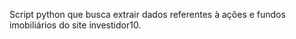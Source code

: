 Script python que busca extrair dados referentes à ações e fundos imobiliários do site investidor10.